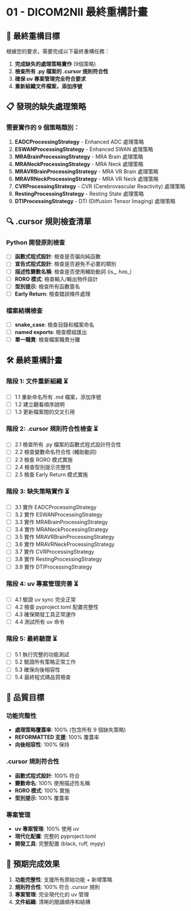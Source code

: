 # 01 - DICOM2NII 最終重構計畫

## 🎯 最終重構目標

根據您的要求，需要完成以下最終重構任務：

1. **完成缺失的處理策略實作** (9個策略)
2. **檢查所有 .py 檔案的 .cursor 規則符合性**
3. **確保 uv 專案管理完全符合要求**
4. **重新組織文件檔案，添加序號**

## 📋 發現的缺失處理策略

### 需要實作的 9 個策略類別：
1. **EADCProcessingStrategy** - Enhanced ADC 處理策略
2. **ESWANProcessingStrategy** - Enhanced SWAN 處理策略
3. **MRABrainProcessingStrategy** - MRA Brain 處理策略
4. **MRANeckProcessingStrategy** - MRA Neck 處理策略
5. **MRAVRBrainProcessingStrategy** - MRA VR Brain 處理策略
6. **MRAVRNeckProcessingStrategy** - MRA VR Neck 處理策略
7. **CVRProcessingStrategy** - CVR (Cerebrovascular Reactivity) 處理策略
8. **RestingProcessingStrategy** - Resting State 處理策略
9. **DTIProcessingStrategy** - DTI (Diffusion Tensor Imaging) 處理策略

## 🔍 .cursor 規則檢查清單

### Python 開發原則檢查
- [ ] **函數式程式設計**: 檢查是否偏向純函數
- [ ] **宣告式程式設計**: 檢查是否避免不必要的類別
- [ ] **描述性變數名稱**: 檢查是否使用輔助動詞 (is_*, has_*)
- [ ] **RORO 模式**: 檢查輸入/輸出物件設計
- [ ] **型別提示**: 檢查所有函數簽名
- [ ] **Early Return**: 檢查錯誤條件處理

### 檔案結構檢查
- [ ] **snake_case**: 檢查目錄和檔案命名
- [ ] **named exports**: 檢查模組匯出
- [ ] **單一職責**: 檢查檔案職責分離

## 🛠️ 最終重構計畫

### 階段 1: 文件重新組織 ⏳
- [ ] 1.1 重新命名所有 .md 檔案，添加序號
- [ ] 1.2 建立觀看順序說明
- [ ] 1.3 更新檔案間的交叉引用

### 階段 2: .cursor 規則符合性檢查 ⏳
- [ ] 2.1 檢查所有 .py 檔案的函數式程式設計符合性
- [ ] 2.2 檢查變數命名符合性 (輔助動詞)
- [ ] 2.3 檢查 RORO 模式實施
- [ ] 2.4 檢查型別提示完整性
- [ ] 2.5 檢查 Early Return 模式實施

### 階段 3: 缺失策略實作 ⏳
- [ ] 3.1 實作 EADCProcessingStrategy
- [ ] 3.2 實作 ESWANProcessingStrategy
- [ ] 3.3 實作 MRABrainProcessingStrategy
- [ ] 3.4 實作 MRANeckProcessingStrategy
- [ ] 3.5 實作 MRAVRBrainProcessingStrategy
- [ ] 3.6 實作 MRAVRNeckProcessingStrategy
- [ ] 3.7 實作 CVRProcessingStrategy
- [ ] 3.8 實作 RestingProcessingStrategy
- [ ] 3.9 實作 DTIProcessingStrategy

### 階段 4: uv 專案管理完善 ⏳
- [ ] 4.1 驗證 uv sync 完全正常
- [ ] 4.2 檢查 pyproject.toml 配置完整性
- [ ] 4.3 確保開發工具正常運作
- [ ] 4.4 測試所有 uv 命令

### 階段 5: 最終驗證 ⏳
- [ ] 5.1 執行完整的功能測試
- [ ] 5.2 驗證所有策略正常工作
- [ ] 5.3 確保向後相容性
- [ ] 5.4 最終程式碼品質檢查

## 🎯 品質目標

### 功能完整性
- **處理策略覆蓋率**: 100% (包含所有 9 個缺失策略)
- **REFORMATTED 支援**: 100% 覆蓋率
- **向後相容性**: 100% 保持

### .cursor 規則符合性
- **函數式程式設計**: 100% 符合
- **變數命名**: 100% 使用描述性名稱
- **RORO 模式**: 100% 實施
- **型別提示**: 100% 覆蓋率

### 專案管理
- **uv 專案管理**: 100% 使用 uv
- **現代化配置**: 完整的 pyproject.toml
- **開發工具**: 完整配置 (black, ruff, mypy)

## 🚀 預期完成效果

1. **功能完整性**: 支援所有原始功能 + 新增策略
2. **規則符合性**: 100% 符合 .cursor 規則
3. **專案管理**: 完全現代化的 uv 管理
4. **文件組織**: 清晰的閱讀順序和結構
